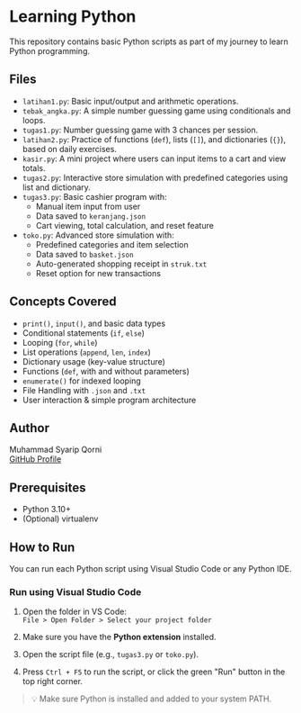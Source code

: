 # Learning Python

This repository contains basic Python scripts as part of my journey to learn Python programming.

## Files

- `latihan1.py`: Basic input/output and arithmetic operations.
- `tebak_angka.py`: A simple number guessing game using conditionals and loops.
- `tugas1.py`: Number guessing game with 3 chances per session.
- `latihan2.py`: Practice of functions (`def`), lists (`[]`), and dictionaries (`{}`), based on daily exercises.
- `kasir.py`: A mini project where users can input items to a cart and view totals.
- `tugas2.py`: Interactive store simulation with predefined categories using list and dictionary.
- `tugas3.py`: Basic cashier program with:
  - Manual item input from user
  - Data saved to `keranjang.json`
  - Cart viewing, total calculation, and reset feature
- `toko.py`: Advanced store simulation with:
  - Predefined categories and item selection
  - Data saved to `basket.json`
  - Auto-generated shopping receipt in `struk.txt`
  - Reset option for new transactions

## Concepts Covered

- `print()`, `input()`, and basic data types
- Conditional statements (`if`, `else`)
- Looping (`for`, `while`)
- List operations (`append`, `len`, `index`)
- Dictionary usage (key-value structure)
- Functions (`def`, with and without parameters)
- `enumerate()` for indexed looping
- File Handling with `.json` and `.txt`
- User interaction & simple program architecture

## Author

Muhammad Syarip Qorni  
[GitHub Profile](https://github.com/nambi02)

## Prerequisites

- Python 3.10+
- (Optional) virtualenv

## How to Run

You can run each Python script using Visual Studio Code or any Python IDE.

### Run using Visual Studio Code

1. Open the folder in VS Code:  
   `File > Open Folder > Select your project folder`

2. Make sure you have the **Python extension** installed.

3. Open the script file (e.g., `tugas3.py` or `toko.py`).

4. Press `Ctrl + F5` to run the script, or click the green "Run" button in the top right corner.

> 💡 Make sure Python is installed and added to your system PATH.
